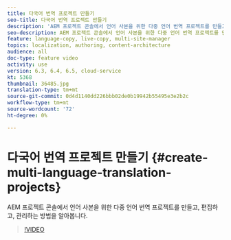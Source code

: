```yaml
---
title: 다국어 번역 프로젝트 만들기
seo-title: 다국어 번역 프로젝트 만들기
description: 'AEM 프로젝트 콘솔에서 언어 사본을 위한 다중 언어 번역 프로젝트를 만들고, 편집하고, 관리하는 방법을 알아봅니다. '
seo-description: AEM 프로젝트 콘솔에서 언어 사본을 위한 다중 언어 번역 프로젝트를 만들고, 편집하고, 관리하는 방법을 알아봅니다.
feature: language-copy, live-copy, multi-site-manager
topics: localization, authoring, content-architecture
audience: all
doc-type: feature video
activity: use
version: 6.3, 6.4, 6.5, cloud-service
kt: 5368
thumbnail: 36485.jpg
translation-type: tm+mt
source-git-commit: 0d4d1140dd226bbb02de0b19942b55495e3e2b2c
workflow-type: tm+mt
source-wordcount: '72'
ht-degree: 0%

---
```



# 다국어 번역 프로젝트 만들기 {#create-multi-language-translation-projects}

AEM 프로젝트 콘솔에서 언어 사본을 위한 다중 언어 번역 프로젝트를 만들고, 편집하고, 관리하는 방법을 알아봅니다.

>[!VIDEO](https://video.tv.adobe.com/v/36485?quality=12&learn=on)
